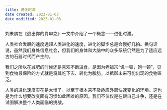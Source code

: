 ```yaml
---
title: 进化时滞
date created: 2023-01-03
date modified: 2023-01-03
---
```


刘未鹏在《逃出你的肖申克》一文中介绍了一个概念——进化时滞。

人类社会发展的速度远超人类进化的速度，进化的脚步总是会慢好几拍。换句话说，虽然我们身处信息社会，但我们的身体和大脑中的众多系统仍然是为了适应远古的石器时代而产生的。

我们之所以在减肥的时候还是喜欢不断进食，是因为老祖宗“饥一顿，饱一顿”，见到食物最保险的方式就是将其吃下去、转化为脂肪，以抵御未来可能出现的食物匮乏。

人类的进化速度实在是太慢了，以至于根本来不及适应外部快速变化的环境。这也是为什么想要改变固有习惯如此困难的原因，我们不仅仅是在跟自己斗争，还是在试图解决整个人类面临的挑战。
